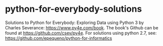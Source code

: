 # python-for-everybody-solutions
Solutions to Python for Everybody: Exploring Data using Python 3 by Charles Severance: https://www.py4e.com/book.
The book's Github can be found at https://github.com/csev/py4e.
For solutions using python 2.7, see: https://github.com/epequeno/python-for-informatics
